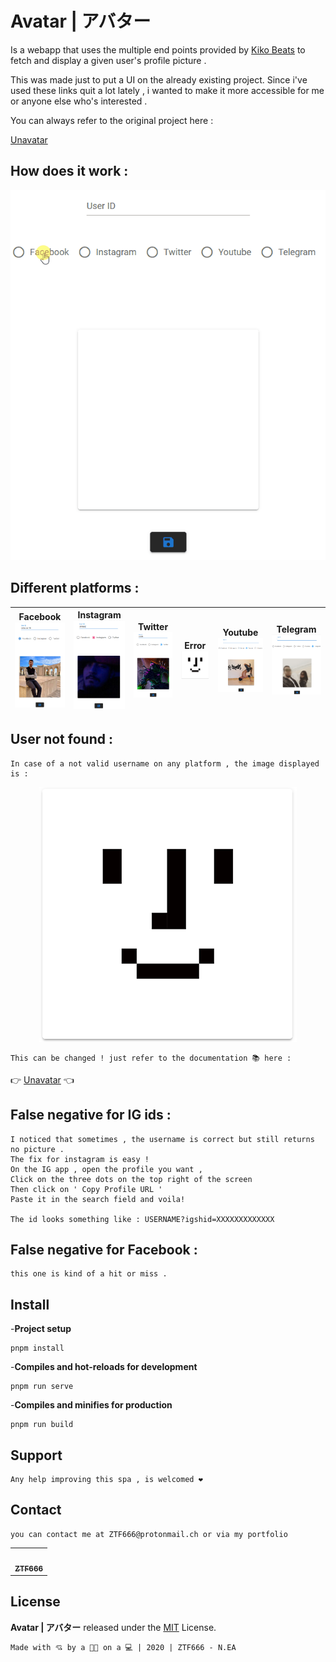 # Avatar | アバター

Is a webapp that uses the multiple end points provided by [Kiko Beats](https://github.com/Kikobeats) to fetch and display a given user's profile picture .

This was made just to put a UI on the already existing project.
Since i've used these links quit a lot lately , i wanted to make it more accessible
for me or anyone else who's interested .

You can always refer to the original project here :

[Unavatar](https://github.com/Kikobeats/unavatar)

## How does it work :

<div align="center">
<img src="/src/assets/avatar.gif" >
</div>

## Different platforms :

| Facebook![ Screenshot ](/src/assets/fb.png) | Instagram![ Screenshot ](/src/assets/ig.png) | Twitter![ Screenshot ](/src/assets/tw.png) | Error![ Screenshot ](/src/assets/error.png) | Youtube![ Screenshot ](/src/assets/yt.png) | Telegram![ Screenshot ](/src/assets/tg.png) 
| ------------------------------------------- | -------------------------------------------- | ------------------------------------------ | ------------------------------------------- |------------------------------------------- |------------------------------------------- |


## User not found :

```
In case of a not valid username on any platform , the image displayed is :
```

<div align="center">
<img src="/src/assets/error.png" >
</div>

```
This can be changed ! just refer to the documentation 📚 here :
```

👉 [Unavatar](https://unavatar.now.sh/) 👈

## False negative for IG ids :

```
I noticed that sometimes , the username is correct but still returns no picture .
The fix for instagram is easy !
On the IG app , open the profile you want ,
Click on the three dots on the top right of the screen
Then click on ' Copy Profile URL '
Paste it in the search field and voila!

The id looks something like : USERNAME?igshid=XXXXXXXXXXXXX
```

## False negative for Facebook :

```
this one is kind of a hit or miss .
```

## Install

-**Project setup**

```
pnpm install
```

-**Compiles and hot-reloads for development**

```
pnpm run serve
```

-**Compiles and minifies for production**

```
pnpm run build
```

## Support

```
Any help improving this spa , is welcomed ❤️
```

## Contact

```
you can contact me at ZTF666@protonmail.ch or via my portfolio
```

<div align="center">

<table>
  <tr>
    <td align="center"><a href="https://ztfportfolio.web.app/" target='_blank'><img src="https://avatars1.githubusercontent.com/u/32502988?v=4" width="100px;" alt=""/><br /><sub><b>ZTF666</b></sub></a></td>
  </tr>
</table>

</div>


## License

**Avatar | アバター** released under the [MIT](LICENSE) License.

```
Made with 💘 by a 👨‍💻 on a 💻 | 2020 | ZTF666 - N.EA
```

